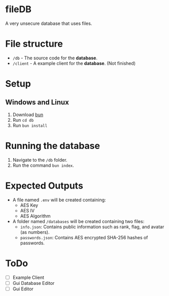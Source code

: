 # fileDB
A very unsecure database that uses files.

# File structure
- `/db` - The source code for the **database**.
- `/client` - A example client for the **database**. (Not finished)

# Setup
## Windows and Linux
1. Download [bun](https://bun.sh/)
2. Run `cd db`
3. Run `bun install`

# Running the database
1. Navigate to the `/db` folder.
2. Run the command `bun index`.

# Expected Outputs
- A file named `.env` will be created containing:
    - AES Key
    - AES IV
    - AES Algorithm
- A folder named `/databases` will be created containing two files:
    - `info.json`: Contains public information such as rank, flag, and avatar (as numbers).
    - `passwords.json`: Contains AES encrypted SHA-256 hashes of passwords.

# ToDo
- [ ] Example Client
- [ ] Gui Database Editor
- [ ] Gui Editor